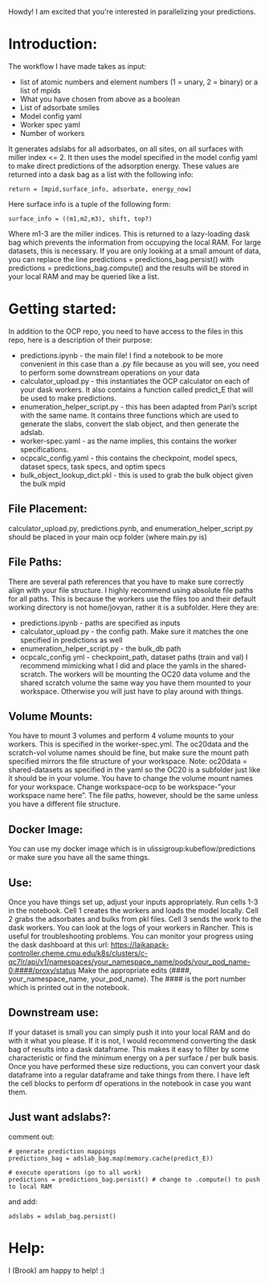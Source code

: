 Howdy! I am excited that you're interested in parallelizing your predictions.


# Introduction:

The workflow I have made takes as input:
 - list of atomic numbers and element numbers (1 = unary, 2 = binary) or a list of mpids
 - What you have chosen from above as a boolean
 - List of adsorbate smiles
 - Model config yaml
 - Worker spec yaml
 - Number of workers

It generates adslabs for all adsorbates, on all sites, on all surfaces with miller index <= 2. It then uses the model specified in the model config yaml to make direct predictions of the adsorption energy. These values are returned into a dask bag as a list with the following info:
```
return = [mpid,surface_info, adsorbate, energy_now]
```
Here surface info is a tuple of the following form:
```
surface_info = ((m1,m2,m3), shift, top?)
```
Where m1-3 are the miller indices. This is returned to a lazy-loading dask bag which prevents the information from occupying the local RAM. For large datasets, this is necessary. If you are only looking at a small amount of data, you can replace the line 
predictions = predictions_bag.persist()
with 
predictions = predictions_bag.compute()
and the results will be stored in your local RAM and may be queried like a list.


# Getting started:

In addition to the OCP repo, you need to have access to the files in this repo, here is a description of their purpose:
 - predictions.ipynb - the main file! I find a notebook to be more convenient in this case than a .py file because as you will see, you need to perform some downstream operations on your data
 - calculator_upload.py - this instantiates the OCP calculator on each of your dask workers. It also contains a function called predict_E that will be used to make predictions.
 - enumeration_helper_script.py - this has been adapted from Pari’s script with the same name. It contains three functions which are used to generate the slabs, convert the slab object, and then generate the adslab.
 - worker-spec.yaml - as the name implies, this contains the worker specifications.
 - ocpcalc_config.yaml - this contains the checkpoint, model specs, dataset specs, task specs, and optim specs
 - bulk_object_lookup_dict.pkl - this is used to grab the bulk object given the bulk mpid


## File Placement:

calculator_upload.py, predictions.pynb, and enumeration_helper_script.py should be placed in your main ocp folder (where main.py is)


## File Paths:

There are several path references that you have to make sure correctly align with your file structure. I highly recommend using absolute file paths for all paths. This is because the workers use the files too and their default working directory is not home/jovyan, rather it is a subfolder. Here they are:
 - predictions.ipynb - paths are specified as inputs
 - calculator_upload.py - the config path. Make sure it matches the one specified in predictions as well
 - enumeration_helper_script.py - the bulk_db path
 - ocpcalc_config.yml - checkpoint_path, dataset paths (train and val)
I recommend mimicking what I did and place the yamls in the shared-scratch. The workers will be mounting the OC20 data volume and the shared scratch volume the same way you have them mounted to your workspace. Otherwise you will just have to play around with things.


## Volume Mounts:

You have to mount 3 volumes and perform 4 volume mounts to your workers. This is specified in the worker-spec.yml. The oc20data and the scratch-vol volume names should be fine, but make sure the mount path specified mirrors the file structure of your workspace.
Note: oc20data = shared-datasets as specified in the yaml so the OC20 is a subfolder just like it should be in your volume. You have to change the volume mount names for your workspace. Change workspace-ocp to be workspace-”your workspace name here”. The file paths, however, should be the same unless you have a different file structure.


## Docker Image:

You can use my docker image which is in ulissigroup:kubeflow/predictions or make sure you have all the same things. 


## Use:

Once you have things set up, adjust your inputs appropriately. Run cells 1-3 in the notebook. Cell 1 creates the workers and loads the model locally. Cell 2 grabs the adsorbates and bulks from pkl files. Cell 3 sends the work to the dask workers. You can look at the logs of your workers in Rancher. This is useful for troubleshooting problems. You can monitor your progress using the dask dashboard at this url:
https://laikapack-controller.cheme.cmu.edu/k8s/clusters/c-qc7lr/api/v1/namespaces/your_namespace_name/pods/your_pod_name-0:####/proxy/status
Make the appropriate edits (####, your_namespace_name, your_pod_name). The #### is the port number which is printed out in the notebook.


## Downstream use:

If your dataset is small you can simply push it into your local RAM and do with it what you please. If it is not, I would recommend converting the dask bag of results into a dask dataframe. This makes it easy to filter by some characteristic or find the minimum energy on a per surface / per bulk basis. Once you have performed these size reductions, you can convert your dask dataframe into a regular dataframe and take things from there. I have left the cell blocks to perform df operations in the notebook in case you want them.


## Just want adslabs?:
comment out: 
```
# generate prediction mappings
predictions_bag = adslab_bag.map(memory.cache(predict_E))

# execute operations (go to all work)
predictions = predictions_bag.persist() # change to .compute() to push to local RAM
```
and add:
```
adslabs = adslab_bag.persist()
```

# Help:

I (Brook) am happy to help! :) 
